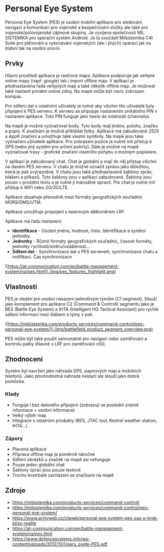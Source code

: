 # Personal Eye System
Personal Eye System (PES) je osobní mobilní aplikace pro sledování, navigaci a komunikaci pro vojenské a bezpečnostní složky ale také pro vojenské/polovojenské zájmové skupiny. Je vyvíjena společností MIL SISTEMIKA pro operační systém Android. Je to součástí Milsistemika C4I Suite pro plánování a vykonávání vojenských (ale i jiných) operací jak na štábní tak na osobní úrovni.

## Prvky
Hlavní prostředí aplikace je rastrová mapa. Aplikace podporuje jak veřejné online mapy (např. google) tak i import offline map. V aplikaci je přednastavena řada veřejných map a také několik offline map. Je možnost také nastavit privátní online zdroj. Na mapě může být navíc zobrazen kompas.

Pro sdílení dat s ostatními uživately je nutné aby všichni tito uživatelé byly připojeni k PES serveru. K serveru se připojuje nastavením unikátního PIN v nastavení aplikace. Toto PIN funguje jako heslo do místnosti (channelu).

Na mapě je možné vyznačovat body. Tyto body mají jméno, polohu, značku a popis. K značkám je možné přikládat fotky. Aplikace má zabudované _2525_ a _App6_ značení a umožňuje také vlastní symboly. Na mapě jsou také vyznačeni uživatelé aplikace. Pro zobrazení pozice je nutné mít přístup k GPS (nebo jiný systém pro určení polohy). Dále je možné na mapě vyznačovat trasy - grafické značení vlastního pohybu s možným popiskem.

V aplikaci je zabudovaný chat. Chat je globální a mají do něj přístup všichni na daném PES serveru. V chatu je možné označit zprávu jako důležitou, která je pak zvýrazněná. V chatu jsou také přednastavené šablony zpráv, hlášení a příkazů. Tyto šablony jsou v aplikaci zabudované. Šablony jsou pouze v prostém textu a je nutné ji manuálně opravit. Pro chat je nutné mít přístup k WiFi nebo 2G/3G/LTE.

Aplikace obsahuje převodník mezi formáty geografických souřadnic MGRS/DMS/UTM.

Aplikace umožňuje propojení s laserovým dálkoměrem LRF.

Aplikace má řadu nastavení:
- __Identifikace__ - Osobní jméno, hodnost, číslo. Identifikace a symbol jednotky.
- __Jednotky__ - Různé formáty geografických souřadnic, časové formáty, jednotky rychlosti/směru/vzdálenost...
- __Sdilení dat__ - Synchronizace dat s PES serverem, synchronizace chatu a notifikací. Čas synchronizace

![https://at-communication.com/en/battle-management-system/na/pes.html](./img/pes_features_highlight.png)

## Vlastnosti
PES je ideální pro osobní nasazení jednotlivým týmům (C1 segment). Slouží jako komplement pro aplikace C2 (Command & Controll) segmentu jako je BES (Battle Eye System) a IHTA (Intelligent HQ Tactical Assistant) pro rychlé sdílení informací mezi štábem a týmy v poli.

![https://milsistemika.com/products-services/command-control/pes-personal-eye-system/](./img/battlefield_product_segment_overview.png)

PES může být také použit samostatně pro navigaci nebo zaměřování a kontrolu palby (hlavně s LRF pro zaměřování cílů).

## Zhodnocení
Systém byl navržen jako náhrada GPS, papírových map a mobilních telefonů. Jako plnohodnotná náhrada nestačí ale slouží jako dobrá pomůcka.

### Klady
- Funguje i bez datového připojení (zobrazují se poslední známé informace + osobní informace)
- Velký výběr map
- Integrace s ostatními produkty (BES, JTAC tool, Kestrel weather station, IHTA...)

### Zápory
- Placená aplikace
- Příprava offline map je poměrně náročné
- Sdílení obrázků u značek na mapě asi nefunguje
- Pouze jeden globální chat
- Šablony zpráv jsou pouze textové
- Trochu kostrbaté zacházení se značkami na mapě

## Zdroje
- https://milsistemika.com/products-services/command-control/
- https://milsistemika.com/products-services/command-control/pes-personal-eye-system/
- https://www.armyweb.cz/clanek/personal-eye-system-pes-zas-o-krok-blize-realite
- https://at-communication.com/en/battle-management-system/na/pes.html
- https://www.defencesystems.info/wp-content/uploads/2012/10/Users_guide-PES.pdf
